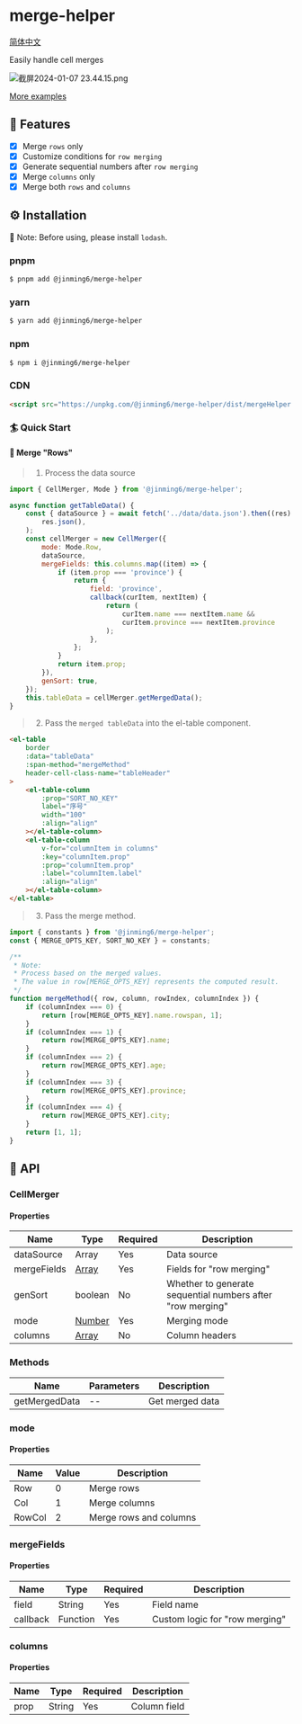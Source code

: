 # merge-helper

[简体中文](./README.md)

Easily handle cell merges

![截屏2024-01-07 23.44.15.png](https://s2.loli.net/2024/01/07/rqlRbZgUt6TD3xk.png)

[More examples](./example/el-table.html)

## 🎨 Features

- [x] Merge `rows` only
- [x] Customize conditions for `row merging`
- [x] Generate sequential numbers after `row merging`
- [x] Merge `columns` only
- [x] Merge both `rows` and `columns`

## ⚙️ Installation

🔔 Note: Before using, please install `lodash`.

### pnpm

```bash
$ pnpm add @jinming6/merge-helper
```

### yarn

```bash
$ yarn add @jinming6/merge-helper
```

### npm

```bash
$ npm i @jinming6/merge-helper
```

### CDN

```html
<script src="https://unpkg.com/@jinming6/merge-helper/dist/mergeHelper.min.js"></script>
```

### 🏄 Quick Start

#### 🌰 Merge "Rows"

> 1. Process the data source

```js
import { CellMerger, Mode } from '@jinming6/merge-helper';

async function getTableData() {
	const { dataSource } = await fetch('../data/data.json').then((res) =>
		res.json(),
	);
	const cellMerger = new CellMerger({
		mode: Mode.Row,
		dataSource,
		mergeFields: this.columns.map((item) => {
			if (item.prop === 'province') {
				return {
					field: 'province',
					callback(curItem, nextItem) {
						return (
							curItem.name === nextItem.name &&
							curItem.province === nextItem.province
						);
					},
				};
			}
			return item.prop;
		}),
		genSort: true,
	});
	this.tableData = cellMerger.getMergedData();
}
```

> 2. Pass the `merged tableData` into the el-table component.

```html
<el-table
	border
	:data="tableData"
	:span-method="mergeMethod"
	header-cell-class-name="tableHeader"
>
	<el-table-column
		:prop="SORT_NO_KEY"
		label="序号"
		width="100"
		:align="align"
	></el-table-column>
	<el-table-column
		v-for="columnItem in columns"
		:key="columnItem.prop"
		:prop="columnItem.prop"
		:label="columnItem.label"
		:align="align"
	></el-table-column>
</el-table>
```

> 3. Pass the merge method.

```js
import { constants } from '@jinming6/merge-helper';
const { MERGE_OPTS_KEY, SORT_NO_KEY } = constants;

/**
 * Note:
 * Process based on the merged values.
 * The value in row[MERGE_OPTS_KEY] represents the computed result.
 */
function mergeMethod({ row, column, rowIndex, columnIndex }) {
	if (columnIndex === 0) {
		return [row[MERGE_OPTS_KEY].name.rowspan, 1];
	}
	if (columnIndex === 1) {
		return row[MERGE_OPTS_KEY].name;
	}
	if (columnIndex === 2) {
		return row[MERGE_OPTS_KEY].age;
	}
	if (columnIndex === 3) {
		return row[MERGE_OPTS_KEY].province;
	}
	if (columnIndex === 4) {
		return row[MERGE_OPTS_KEY].city;
	}
	return [1, 1];
}
```

## 📄 API

### CellMerger

#### Properties

| Name        | Type                  | Required | Description                                                |
| ----------- | --------------------- | -------- | ---------------------------------------------------------- |
| dataSource  | Array                 | Yes      | Data source                                                |
| mergeFields | [Array](#mergefields) | Yes      | Fields for "row merging"                                   |
| genSort     | boolean               | No       | Whether to generate sequential numbers after "row merging" |
| mode        | [Number](#mode)       | Yes      | Merging mode                                               |
| columns     | [Array](#columns)     | No       | Column headers                                             |

### Methods

| Name          | Parameters | Description     |
| ------------- | ---------- | --------------- |
| getMergedData | --         | Get merged data |

### mode

#### Properties

| Name   | Value | Description            |
| ------ | ----- | ---------------------- |
| Row    | 0     | Merge rows             |
| Col    | 1     | Merge columns          |
| RowCol | 2     | Merge rows and columns |

### mergeFields

#### Properties

| Name     | Type     | Required | Description                    |
| -------- | -------- | -------- | ------------------------------ |
| field    | String   | Yes      | Field name                     |
| callback | Function | Yes      | Custom logic for "row merging" |

### columns

#### Properties

| Name | Type   | Required | Description  |
| ---- | ------ | -------- | ------------ |
| prop | String | Yes      | Column field |
